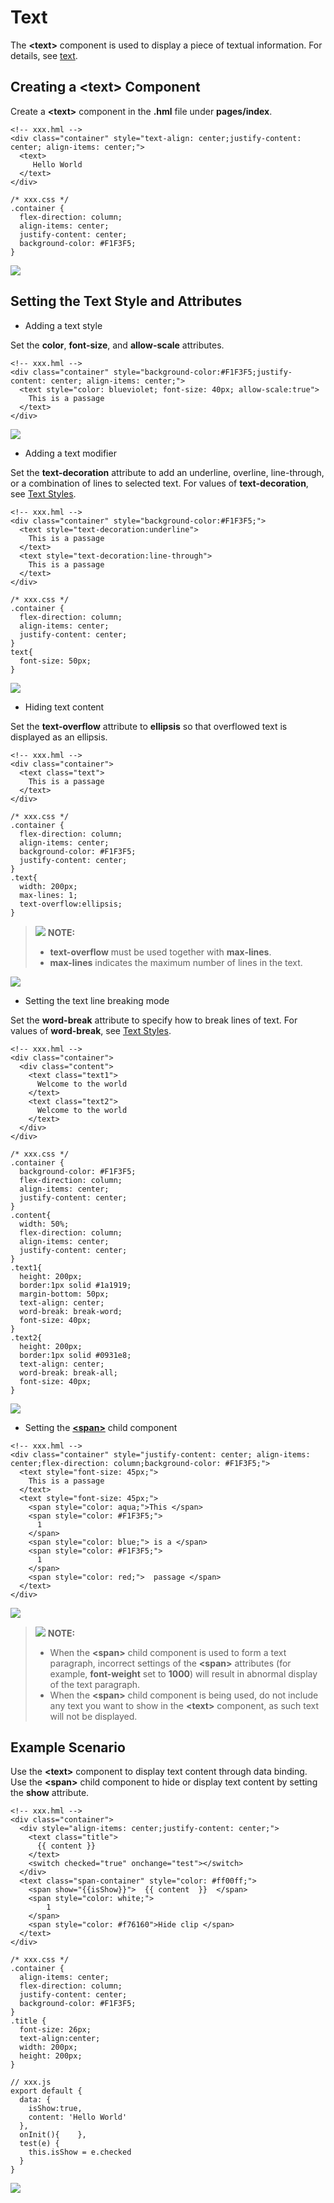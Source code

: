 # Text<a name="EN-US_TOPIC_0000001157214238"></a>

The  **<text\>**  component is used to display a piece of textual information. For details, see  [text](../reference/arkui-js/js-components-basic-text.md).

## Creating a <text\> Component<a name="section1466515586539"></a>

Create a  **<text\>**  component in the  **.hml**  file under  **pages/index**.

```
<!-- xxx.hml -->
<div class="container" style="text-align: center;justify-content: center; align-items: center;">
  <text>   
     Hello World  
  </text>
</div>
```

```
/* xxx.css */
.container {
  flex-direction: column;
  align-items: center;
  justify-content: center;
  background-color: #F1F3F5;
}
```

![](figures/01.png)

## Setting the Text Style and Attributes<a name="section99161742155912"></a>

-   Adding a text style

Set the  **color**,  **font-size**, and  **allow-scale**  attributes.

```
<!-- xxx.hml -->
<div class="container" style="background-color:#F1F3F5;justify-content: center; align-items: center;">   
  <text style="color: blueviolet; font-size: 40px; allow-scale:true"> 
    This is a passage
  </text>
</div>
```

![](figures/01-0.png)

-   Adding a text modifier

Set the  **text-decoration**  attribute to add an underline, overline, line-through, or a combination of lines to selected text. For values of  **text-decoration**, see  [Text Styles](../reference/arkui-js/js-components-basic-text.md#section5775351116).

```
<!-- xxx.hml -->
<div class="container" style="background-color:#F1F3F5;">
  <text style="text-decoration:underline">
    This is a passage
  </text>
  <text style="text-decoration:line-through">
    This is a passage
  </text>
</div>
```

```
/* xxx.css */
.container {
  flex-direction: column;
  align-items: center;
  justify-content: center;
}
text{
  font-size: 50px;
}
```

![](figures/3-1.png)

-   Hiding text content

Set the  **text-overflow**  attribute to  **ellipsis**  so that overflowed text is displayed as an ellipsis.

```
<!-- xxx.hml -->
<div class="container">
  <text class="text">
    This is a passage
  </text>
</div>
```

```
/* xxx.css */
.container {
  flex-direction: column;
  align-items: center;
  background-color: #F1F3F5;
  justify-content: center;
}
.text{
  width: 200px;
  max-lines: 1;
  text-overflow:ellipsis;
}
```

>![](../public_sys-resources/icon-note.gif) **NOTE:** 
>-   **text-overflow**  must be used together with  **max-lines**.
>-   **max-lines**  indicates the maximum number of lines in the text.

![](figures/05.png)

-   Setting the text line breaking mode

Set the  **word-break**  attribute to specify how to break lines of text. For values of  **word-break**, see  [Text Styles](../reference/arkui-js/js-components-basic-text.md#section5775351116).

```
<!-- xxx.hml -->
<div class="container">
  <div class="content">
    <text class="text1">
      Welcome to the world
    </text>
    <text class="text2">
      Welcome to the world
    </text>
  </div>
</div>
```

```
/* xxx.css */
.container {
  background-color: #F1F3F5;
  flex-direction: column;
  align-items: center;
  justify-content: center;
}
.content{
  width: 50%;
  flex-direction: column;
  align-items: center;
  justify-content: center;
}
.text1{
  height: 200px;
  border:1px solid #1a1919;
  margin-bottom: 50px;
  text-align: center;
  word-break: break-word;
  font-size: 40px;
}
.text2{
  height: 200px;
  border:1px solid #0931e8;
  text-align: center;
  word-break: break-all;
  font-size: 40px;
}
```

![](figures/8.png)

-   Setting the  [**<span\>**](../reference/arkui-js/js-components-basic-span.md)  child component

```
<!-- xxx.hml -->
<div class="container" style="justify-content: center; align-items: center;flex-direction: column;background-color: #F1F3F5;">
  <text style="font-size: 45px;">
    This is a passage
  </text>
  <text style="font-size: 45px;">
    <span style="color: aqua;">This </span>
    <span style="color: #F1F3F5;">
      1
    </span>
    <span style="color: blue;"> is a </span>
    <span style="color: #F1F3F5;">
      1
    </span>
    <span style="color: red;">  passage </span>
  </text>
</div>
```

![](figures/01-2.png)

>![](../public_sys-resources/icon-note.gif) **NOTE:** 
>-   When the  **<span\>**  child component is used to form a text paragraph, incorrect settings of the  **<span\>**  attributes \(for example,  **font-weight**  set to  **1000**\) will result in abnormal display of the text paragraph.
>-   When the  **<span\>**  child component is being used, do not include any text you want to show in the  **<text\>**  component, as such text will not be displayed.

## Example Scenario<a name="section7280164491412"></a>

Use the  **<text\>**  component to display text content through data binding. Use the  **<span\>**  child component to hide or display text content by setting the  **show**  attribute.

```
<!-- xxx.hml -->
<div class="container">
  <div style="align-items: center;justify-content: center;">
    <text class="title">
      {{ content }}
    </text>
    <switch checked="true" onchange="test"></switch>
  </div>
  <text class="span-container" style="color: #ff00ff;">
    <span show="{{isShow}}">  {{ content  }}  </span>
    <span style="color: white;">
        1
    </span>
    <span style="color: #f76160">Hide clip </span>
  </text>
</div>
```

```
/* xxx.css */
.container {
  align-items: center;
  flex-direction: column;
  justify-content: center;
  background-color: #F1F3F5;
}
.title {
  font-size: 26px;
  text-align:center;
  width: 200px;
  height: 200px;
}
```

```
// xxx.js
export default {   
  data: {    
    isShow:true,    
    content: 'Hello World'
  },   
  onInit(){    },  
  test(e) {    
    this.isShow = e.checked  
  }
}
```

![](figures/1-3.gif)


